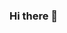 ### Hi there 👋

<!--
**AjM99/AjM99** is a ✨ _special_ ✨ repository because its `README.md` (this file) appears on your GitHub profile.

Here are some ideas to get you started:

- 🔭 I’m currently working on improving my Python skills
- 🌱 I’m currently learning App development
- 👯 I’m looking to collaborate on ...
- 🤔 I’m looking for help in macking a social media app
- 💬 Ask me about ...
- 📫 How to reach me:anuj.more10424@gmail.com
- 😄 Pronouns: ...
- ⚡ Fun fact: I'm a gamerand otaku
-->
